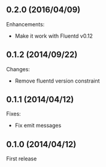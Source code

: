## 0.2.0  (2016/04/09)

Enhancements:

* Make it work with Fluentd v0.12

## 0.1.2  (2014/09/22)

Changes:

* Remove fluentd version constraint

## 0.1.1  (2014/04/12)

Fixes:

* Fix emit messages

## 0.1.0  (2014/04/12)

First release

